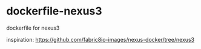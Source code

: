# dockerfile-nexus3
dockerfile for nexus3

inspiration: https://github.com/fabric8io-images/nexus-docker/tree/nexus3
